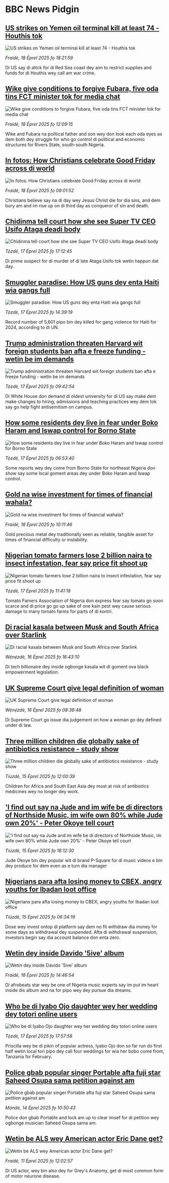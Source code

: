 # BBC News Pidgin## [US strikes on Yemen oil terminal kill at least 74 - Houthis tok](https://www.bbc.com/pidgin/articles/c8epyjxyw75o?at_campaign=githubrss)![US strikes on Yemen oil terminal kill at least 74 - Houthis tok](https://ichef.bbci.co.uk/ace/standard/240/cpsprodpb/0039/live/e1817c00-1c7b-11f0-8a1e-3ff815141b98.jpg)_Fraídè, 18 Éprel 2025 fọ 18:21:59_Di US say di attck for di Red Sea coast dey aim to restrict supplies and funds for di Houthis wey call am war crime.## [Wike give conditions to forgive Fubara, five oda tins FCT minister tok for media chat](https://www.bbc.com/pidgin/articles/cpwzvk5j44wo?at_campaign=githubrss)![Wike give conditions to forgive Fubara, five oda tins FCT minister tok for media chat](https://ichef.bbci.co.uk/ace/standard/240/cpsprodpb/5995/live/b7d7fb50-1c4d-11f0-b1b3-7358f8d35a35.png)_Fraídè, 18 Éprel 2025 fọ 12:09:15_Wike and Fubara na political father and son wey don look each oda eyes as dem both dey struggle for who go control di political and economic structures for Rivers State, south-south Nigeria.## [In fotos: How Christians celebrate Good Friday across di world ](https://www.bbc.com/pidgin/articles/cq80371jk52o?at_campaign=githubrss)![In fotos: How Christians celebrate Good Friday across di world ](https://ichef.bbci.co.uk/ace/standard/240/cpsprodpb/3f51/live/283e0840-1c2f-11f0-982f-7bf936ade9e1.jpg)_Fraídè, 18 Éprel 2025 fọ 09:01:52_Christians believe say na di day wey Jesus Christ die for dia sins, and dem bury am and im rise up on di third day as conqueror of sin and death.## [Chidinma tell court how she see Super TV CEO Usifo Ataga deadi body](https://www.bbc.com/pidgin/articles/cm24wywxrgdo?at_campaign=githubrss)![Chidinma tell court how she see Super TV CEO Usifo Ataga deadi body](https://ichef.bbci.co.uk/ace/standard/240/cpsprodpb/d2ba/live/1e38a900-1bac-11f0-a455-cf1d5f751d2f.jpg)_Tọ́zdè, 17 Éprel 2025 fọ 17:12:45_Di prime suspect for di murder of di late Ataga Usifo tok wetin happun dat day.## [Smuggler paradise: How US guns dey enta Haiti wia gangs full](https://www.bbc.com/pidgin/articles/cm258ee6gz1o?at_campaign=githubrss)![Smuggler paradise: How US guns dey enta Haiti wia gangs full](https://ichef.bbci.co.uk/ace/standard/240/cpsprodpb/4753/live/dbc8a730-1a0e-11f0-a455-cf1d5f751d2f.png)_Tọ́zdè, 17 Éprel 2025 fọ 14:39:19_Record number of 5,601 pipo bin dey killed for gang violence for Haiti for 2024, according to di UN.## [Trump administration threaten Harvard wit foreign students ban afta e freeze funding - wetin be im demands](https://www.bbc.com/pidgin/articles/cg72dkmyxnro?at_campaign=githubrss)![Trump administration threaten Harvard wit foreign students ban afta e freeze funding - wetin be im demands](https://ichef.bbci.co.uk/ace/standard/240/cpsprodpb/5668/live/9a090120-1a07-11f0-8c0c-cf94af8e2715.jpg)_Tọ́zdè, 17 Éprel 2025 fọ 09:42:54_Di White House don demand di oldest university for di US say make dem make changes to hiring, admissions and teaching practices wey dem tok say go help fight antisemitism on campus.## [How some residents dey live in fear under Boko Haram and Iswap control for Borno State](https://www.bbc.com/pidgin/articles/cd9lylg2eelo?at_campaign=githubrss)![How some residents dey live in fear under Boko Haram and Iswap control for Borno State](https://ichef.bbci.co.uk/ace/standard/240/cpsprodpb/cdec/live/937f72c0-1aa3-11f0-8a1e-3ff815141b98.png)_Tọ́zdè, 17 Éprel 2025 fọ 06:53:40_Some reports wey dey come from Borno State for northeast Nigeria don show say some local goment areas dey under Boko Haram and Iswap control.## [Gold na wise investment for times of financial wahala?](https://www.bbc.com/pidgin/articles/c93gd1yxng1o?at_campaign=githubrss)![Gold na wise investment for times of financial wahala?](https://ichef.bbci.co.uk/ace/standard/240/cpsprodpb/efdc/live/2be26bc0-1627-11f0-a455-cf1d5f751d2f.png)_Fraídè, 18 Éprel 2025 fọ 10:11:46_Gold precious metal dey traditionally seen as reliable, tangible asset for times of financial difficulty or instability.## [Nigerian tomato farmers lose 2 billion naira to insect infestation, fear say price fit shoot up](https://www.bbc.com/pidgin/articles/c0l0kd3wzydo?at_campaign=githubrss)![Nigerian tomato farmers lose 2 billion naira to insect infestation, fear say price fit shoot up](https://ichef.bbci.co.uk/ace/standard/240/cpsprodpb/b92e/live/bcb3cff0-1b80-11f0-b1b3-7358f8d35a35.jpg)_Tọ́zdè, 17 Éprel 2025 fọ 11:41:18_Tomato Famers Association of Nigeria don express fear say tomato go soon scarce and di price go go up sake of one kain pest wey cause serious damage to many tomato farms for parts of di kontri.## [Di racial kasala between Musk and South Africa over Starlink](https://www.bbc.com/pidgin/articles/cn9152ze9zeo?at_campaign=githubrss)![Di racial kasala between Musk and South Africa over Starlink](https://ichef.bbci.co.uk/ace/standard/240/cpsprodpb/874b/live/00f24fa0-1a3e-11f0-b1b3-7358f8d35a35.jpg)_Wẹ́nẹ́zdè, 16 Éprel 2025 fọ 16:43:10_Di tech billionaire dey inside ogbonge kasala wit di goment ova black empowerment legislation.## [UK Supreme Court give legal definition of woman](https://www.bbc.com/pidgin/articles/c74z0kj301wo?at_campaign=githubrss)![UK Supreme Court give legal definition of woman](https://ichef.bbci.co.uk/ace/standard/240/cpsprodpb/dfae/live/c1763c10-1aa6-11f0-b2d9-cd64aa030d1c.jpg)_Wẹ́nẹ́zdè, 16 Éprel 2025 fọ 08:36:48_Di Supreme Court go issue dia judgement on how a woman go dey defined under di law.## [Three million children die globally sake of antibiotics resistance - study show](https://www.bbc.com/pidgin/articles/cly57pe07q0o?at_campaign=githubrss)![Three million children die globally sake of antibiotics resistance - study show](https://ichef.bbci.co.uk/ace/standard/240/cpsprodpb/7292/live/bd7b3630-19e1-11f0-ac21-23020a0fbda6.jpg)_Tiúzdè, 15 Éprel 2025 fọ 12:00:39_Children for Africa and South East Asia dey most at risk of antibiotics medicines wey no longer dey work.## ['I find out say na Jude and im wife be di directors of Northside Music, im wife own 80% while Jude own 20%' - Peter Okoye tell court](https://www.bbc.com/pidgin/articles/cd02d9l14jlo?at_campaign=githubrss)!['I find out say na Jude and im wife be di directors of Northside Music, im wife own 80% while Jude own 20%' - Peter Okoye tell court](https://ichef.bbci.co.uk/ace/standard/240/cpsprodpb/6625/live/bdd43030-1a24-11f0-9b40-6d3b8c877a52.jpg)_Tiúzdè, 15 Éprel 2025 fọ 18:12:30_Jude Okoye bin dey popular wit di brand P-Square for di music videos e bin dey produce for dem even as e turn dia manager## [Nigerians para afta losing money to CBEX, angry youths for Ibadan loot office](https://www.bbc.com/pidgin/articles/cgjly4d65j5o?at_campaign=githubrss)![Nigerians para afta losing money to CBEX, angry youths for Ibadan loot office](https://ichef.bbci.co.uk/ace/standard/240/cpsprodpb/0314/live/449afb10-19c3-11f0-b00c-175c221005d7.jpg)_Tiúzdè, 15 Éprel 2025 fọ 06:34:19_Dose wey invest ontop di platform say dem no fit withdraw dia money for some days as withdrawal dey suspended. Afta di withdrawal suspension, investors begin say dia account balance don enta zero.## [Wetin dey inside Davido '5ive' album](https://www.bbc.com/pidgin/articles/c4g8wr9rw66o?at_campaign=githubrss)![Wetin dey inside Davido '5ive' album](https://ichef.bbci.co.uk/ace/standard/240/cpsprodpb/7c28/live/b80339f0-1c61-11f0-b1b3-7358f8d35a35.jpg)_Fraídè, 18 Éprel 2025 fọ 14:46:54_Di afrobeats star wey be one of Nigeria music experts say im put im heart inside dis album and na for pipo wey dey pursue dia dreams.## [Who be di Iyabo Ojo daughter wey her wedding dey totori online users](https://www.bbc.com/pidgin/articles/ce8gzvm5d31o?at_campaign=githubrss)![Who be di Iyabo Ojo daughter wey her wedding dey totori online users](https://ichef.bbci.co.uk/ace/standard/240/cpsprodpb/f89e/live/96000ad0-1bae-11f0-aca1-157ab1c37c99.jpg)_Tọ́zdè, 17 Éprel 2025 fọ 17:57:58_Priscilla wey be di pikin of popular actress, Iyabo Ojo don so far run do first half wetin local tori pipo dey call four weddings for wia her bobo come from, Tanzania for February.## [Police gbab popular singer Portable afta fuji star Saheed Osupa sama petition against am](https://www.bbc.com/pidgin/articles/c787md8el81o?at_campaign=githubrss)![Police gbab popular singer Portable afta fuji star Saheed Osupa sama petition against am](https://ichef.bbci.co.uk/ace/standard/240/cpsprodpb/2ee2/live/3353d680-1917-11f0-bfa5-a53bc6e2606b.png)_Mọ́ndè, 14 Éprel 2025 fọ 10:50:43_Police don gbab Portable and lock am up to clear imsef for di petition wey ogbonge musician Saheed Osupa sama am.## [Wetin be ALS wey American actor Eric Dane get?](https://www.bbc.com/pidgin/articles/c1wd38w0p0go?at_campaign=githubrss)![Wetin be ALS wey American actor Eric Dane get?](https://ichef.bbci.co.uk/ace/standard/240/cpsprodpb/3151/live/3104c880-16c9-11f0-963a-3738e7f2791c.jpg)_Fraídè, 11 Éprel 2025 fọ 12:02:57_Di US actor, wey bin also dey for Grey's Anatomy, get di most common form of motor neurone disease.